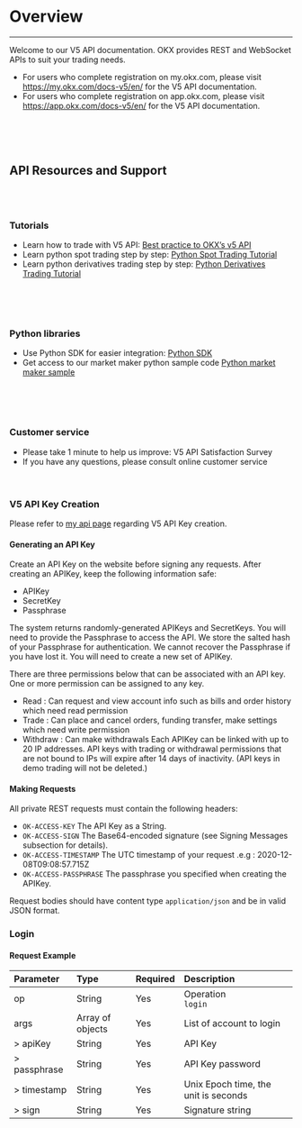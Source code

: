 # Overview
___
Welcome to our V5 API documentation. OKX provides REST and WebSocket APIs to suit your trading needs.

- For users who complete registration on my.okx.com, please visit https://my.okx.com/docs-v5/en/ for the V5 API documentation.
- For users who complete registration on app.okx.com, please visit https://app.okx.com/docs-v5/en/ for the V5 API documentation.
<br>
<br>
<br>

## API Resources and Support
<br>
<br>

### Tutorials
- Learn how to trade with V5 API: [Best practice to OKX’s v5 API]()
- Learn python spot trading step by step: [Python Spot Trading Tutorial]()
- Learn python derivatives trading step by step: [Python Derivatives Trading Tutorial]()
<br>
<br>
<br>

### Python libraries
- Use Python SDK for easier integration: [Python SDK]()
- Get access to our market maker python sample code [Python market maker sample]()
<br>
<br>
<br>

### Customer service
- Please take 1 minute to help us improve: V5 API Satisfaction Survey
- If you have any questions, please consult online customer service
  <br>
  <br>
  <br>

### V5 API Key Creation
Please refer to [my api page](https://www.okx.com/en-sg/account/login?forward=%2Fen-sg%2Faccount%2Fmy-api) regarding V5 API Key creation.

#### Generating an API Key
Create an API Key on the website before signing any requests. After creating an APIKey, keep the following information safe:

- APIKey
- SecretKey
- Passphrase

The system returns randomly-generated APIKeys and SecretKeys. You will need to provide the Passphrase to access the API. We store the salted hash of your Passphrase for authentication. We cannot recover the Passphrase if you have lost it. You will need to create a new set of APIKey.

There are three permissions below that can be associated with an API key. One or more permission can be assigned to any key.

- Read : Can request and view account info such as bills and order history which need read permission
- Trade : Can place and cancel orders, funding transfer, make settings which need write permission
- Withdraw : Can make withdrawals
Each APIKey can be linked with up to 20 IP addresses.
API keys with trading or withdrawal permissions that are not bound to IPs will expire after 14 days of inactivity. (API keys in demo trading will not be deleted.)

#### Making Requests
All private REST requests must contain the following headers:

- `OK-ACCESS-KEY` The API Key as a String.
- `OK-ACCESS-SIGN` The Base64-encoded signature (see Signing Messages subsection for details).
- `OK-ACCESS-TIMESTAMP` The UTC timestamp of your request .e.g : 2020-12-08T09:08:57.715Z
- `OK-ACCESS-PASSPHRASE` The passphrase you specified when creating the APIKey.

Request bodies should have content type `application/json` and be in valid JSON format.

### Login
#### Request Example

| Parameter | Type             | Required             | Description                          |
|:----------------|:-----------------|:---------------------|:-------------------------------------|
| op             | String           | Yes                  | Operation          <br/> `login`       |
| args           | Array of objects | Yes                  | List of account to login             |
| > apiKey       | String           | Yes                  | API Key                              |
| > passphrase   | String           | Yes                  | API Key password                     |
| > timestamp    | String           | Yes                  | Unix Epoch time, the unit is seconds |
| > sign         | String           | Yes	| Signature string                     |

